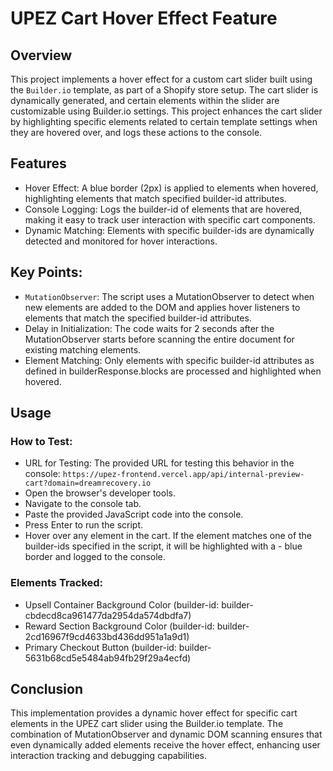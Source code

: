 # UPEZ Cart Hover Effect Feature

## Overview

This project implements a hover effect for a custom cart slider built using the `Builder.io` template, as part of a Shopify store setup. The cart slider is dynamically generated, and certain elements within the slider are customizable using Builder.io settings. This project enhances the cart slider by highlighting specific elements related to certain template settings when they are hovered over, and logs these actions to the console.

## Features

- Hover Effect: A blue border (2px) is applied to elements when hovered, highlighting elements that match specified builder-id attributes.
- Console Logging: Logs the builder-id of elements that are hovered, making it easy to track user interaction with specific cart components.
- Dynamic Matching: Elements with specific builder-ids are dynamically detected and monitored for hover interactions.

## Key Points:

- `MutationObserver`: The script uses a MutationObserver to detect when new elements are added to the DOM and applies hover listeners to elements that match the specified builder-id attributes.
- Delay in Initialization: The code waits for 2 seconds after the MutationObserver starts before scanning the entire document for existing matching elements.
- Element Matching: Only elements with specific builder-id attributes as defined in builderResponse.blocks are processed and highlighted when hovered.

## Usage

### How to Test:

- URL for Testing: The provided URL for testing this behavior in the console:
`https://upez-frontend.vercel.app/api/internal-preview-cart?domain=dreamrecovery.io`
- Open the browser's developer tools.
- Navigate to the console tab.
- Paste the provided JavaScript code into the console.
- Press Enter to run the script.
- Hover over any element in the cart. If the element matches one of the builder-ids specified in the script, it will be highlighted with a - blue border and logged to the console.

### Elements Tracked:

- Upsell Container Background Color (builder-id: builder-cbdecd8ca961477da2954da574dbdfa7)
- Reward Section Background Color (builder-id: builder-2cd16967f9cd4633bd436dd951a1a9d1)
- Primary Checkout Button (builder-id: builder-5631b68cd5e5484ab94fb29f29a4ecfd)

## Conclusion

This implementation provides a dynamic hover effect for specific cart elements in the UPEZ cart slider using the Builder.io template. The combination of MutationObserver and dynamic DOM scanning ensures that even dynamically added elements receive the hover effect, enhancing user interaction tracking and debugging capabilities.